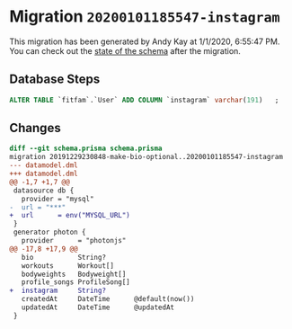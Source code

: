 # Migration `20200101185547-instagram`

This migration has been generated by Andy Kay at 1/1/2020, 6:55:47 PM.
You can check out the [state of the schema](./schema.prisma) after the migration.

## Database Steps

```sql
ALTER TABLE `fitfam`.`User` ADD COLUMN `instagram` varchar(191)   ;
```

## Changes

```diff
diff --git schema.prisma schema.prisma
migration 20191229230848-make-bio-optional..20200101185547-instagram
--- datamodel.dml
+++ datamodel.dml
@@ -1,7 +1,7 @@
 datasource db {
   provider = "mysql"
-  url = "***"
+  url      = env("MYSQL_URL")
 }
 generator photon {
   provider      = "photonjs"
@@ -17,8 +17,9 @@
   bio           String?
   workouts      Workout[]
   bodyweights   Bodyweight[]
   profile_songs ProfileSong[]
+  instagram     String?
   createdAt     DateTime      @default(now())
   updatedAt     DateTime      @updatedAt
 }
```


